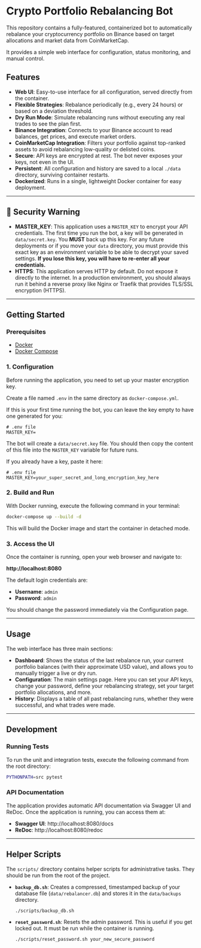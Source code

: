 # Crypto Portfolio Rebalancing Bot

This repository contains a fully-featured, containerized bot to automatically rebalance your cryptocurrency portfolio on Binance based on target allocations and market data from CoinMarketCap.

It provides a simple web interface for configuration, status monitoring, and manual control.

## Features

- **Web UI**: Easy-to-use interface for all configuration, served directly from the container.
- **Flexible Strategies**: Rebalance periodically (e.g., every 24 hours) or based on a deviation threshold.
- **Dry Run Mode**: Simulate rebalancing runs without executing any real trades to see the plan first.
- **Binance Integration**: Connects to your Binance account to read balances, get prices, and execute market orders.
- **CoinMarketCap Integration**: Filters your portfolio against top-ranked assets to avoid rebalancing low-quality or delisted coins.
- **Secure**: API keys are encrypted at rest. The bot never exposes your keys, not even in the UI.
- **Persistent**: All configuration and history are saved to a local `./data` directory, surviving container restarts.
- **Dockerized**: Runs in a single, lightweight Docker container for easy deployment.

---

## 🛑 Security Warning

- **MASTER_KEY**: This application uses a `MASTER_KEY` to encrypt your API credentials. The first time you run the bot, a key will be generated in `data/secret.key`. You **MUST** back up this key. For any future deployments or if you move your `data` directory, you must provide this exact key as an environment variable to be able to decrypt your saved settings. **If you lose this key, you will have to re-enter all your credentials.**
- **HTTPS**: This application serves HTTP by default. Do not expose it directly to the internet. In a production environment, you should always run it behind a reverse proxy like Nginx or Traefik that provides TLS/SSL encryption (HTTPS).

---

## Getting Started

### Prerequisites

- [Docker](https://docs.docker.com/get-docker/)
- [Docker Compose](https://docs.docker.com/compose/install/)

### 1. Configuration

Before running the application, you need to set up your master encryption key.

Create a file named `.env` in the same directory as `docker-compose.yml`.

If this is your first time running the bot, you can leave the key empty to have one generated for you:
```env
# .env file
MASTER_KEY=
```
The bot will create a `data/secret.key` file. You should then copy the content of this file into the `MASTER_KEY` variable for future runs.

If you already have a key, paste it here:
```env
# .env file
MASTER_KEY=your_super_secret_and_long_encryption_key_here
```

### 2. Build and Run

With Docker running, execute the following command in your terminal:

```bash
docker-compose up --build -d
```
This will build the Docker image and start the container in detached mode.

### 3. Access the UI

Once the container is running, open your web browser and navigate to:

**http://localhost:8080**

The default login credentials are:
- **Username**: `admin`
- **Password**: `admin`

You should change the password immediately via the Configuration page.

---

## Usage

The web interface has three main sections:

- **Dashboard**: Shows the status of the last rebalance run, your current portfolio balances (with their approximate USD value), and allows you to manually trigger a live or dry run.
- **Configuration**: The main settings page. Here you can set your API keys, change your password, define your rebalancing strategy, set your target portfolio allocations, and more.
- **History**: Displays a table of all past rebalancing runs, whether they were successful, and what trades were made.

---

## Development

### Running Tests

To run the unit and integration tests, execute the following command from the root directory:

```bash
PYTHONPATH=src pytest
```

### API Documentation

The application provides automatic API documentation via Swagger UI and ReDoc. Once the application is running, you can access them at:
- **Swagger UI**: http://localhost:8080/docs
- **ReDoc**: http://localhost:8080/redoc

---

## Helper Scripts

The `scripts/` directory contains helper scripts for administrative tasks. They should be run from the root of the project.

- **`backup_db.sh`**: Creates a compressed, timestamped backup of your database file (`data/rebalancer.db`) and stores it in the `data/backups` directory.
  ```bash
  ./scripts/backup_db.sh
  ```

- **`reset_password.sh`**: Resets the admin password. This is useful if you get locked out. It must be run while the container is running.
  ```bash
  ./scripts/reset_password.sh your_new_secure_password
  ```
